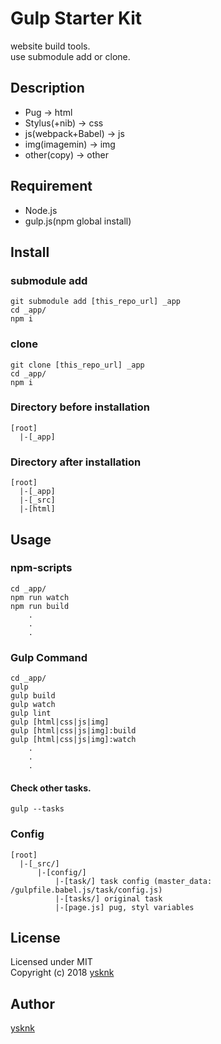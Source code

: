 Gulp Starter Kit
====

website build tools.  
use submodule add or clone.  

## Description

* Pug -> html
* Stylus(+nib) -> css
* js(webpack+Babel) -> js
* img(imagemin) -> img
* other(copy) -> other

## Requirement

* Node.js
* gulp.js(npm global install)

## Install

### submodule add

```Shell
git submodule add [this_repo_url] _app
cd _app/
npm i
```

### clone

```Shell
git clone [this_repo_url] _app
cd _app/
npm i
```

### Directory before installation

    [root]
      |-[_app]

### Directory after installation

    [root]
      |-[_app]
      |-[_src]
      |-[html]

## Usage

### npm-scripts

```Shell
cd _app/
npm run watch
npm run build
    .
    .
    .
```

### Gulp Command

```Shell
cd _app/
gulp
gulp build
gulp watch
gulp lint
gulp [html|css|js|img]
gulp [html|css|js|img]:build
gulp [html|css|js|img]:watch
    .
    .
    .
```

#### Check other tasks.

```Shell
gulp --tasks
```

### Config

    [root]
      |-[_src/]
          |-[config/]
              |-[task/] task config (master_data: /gulpfile.babel.js/task/config.js)
              |-[tasks/] original task
              |-[page.js] pug, styl variables

## License

Licensed under MIT  
Copyright (c) 2018 [ysknk](https://github.com/ysknk)  

## Author

[ysknk](https://github.com/ysknk)

